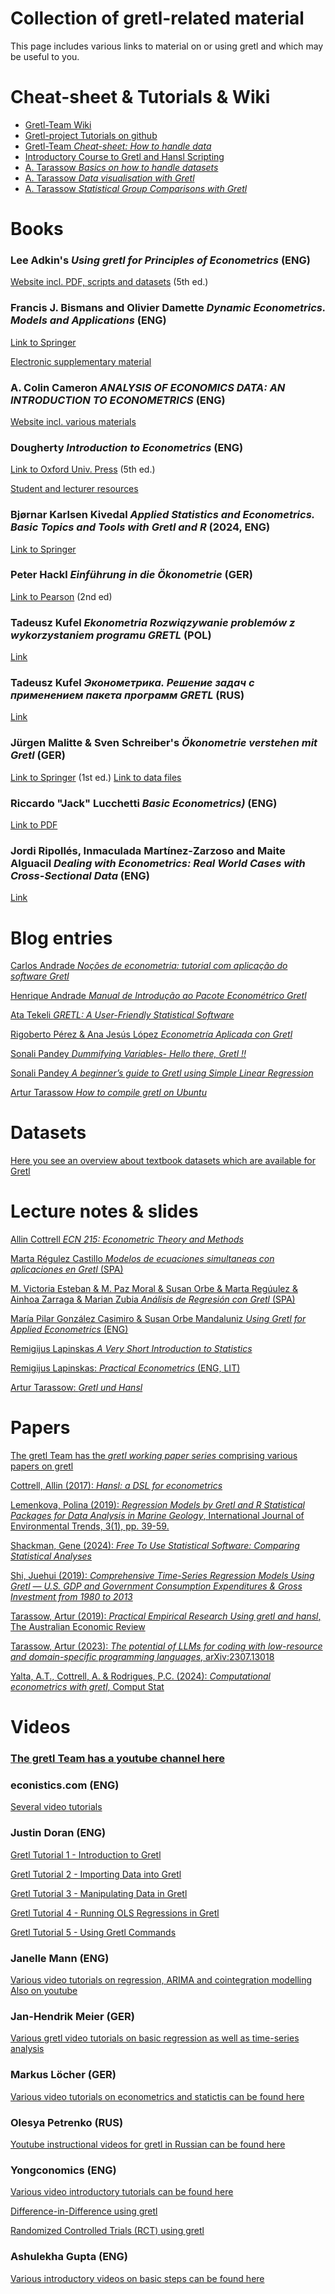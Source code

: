 <meta name="keywords" content="gretl, hansl, econometrics, statistics, datascience, economics, programming, teaching, tutorials"/>

# Collection of gretl-related material
This page includes various links to material on or using gretl and which may be useful to you.

# Cheat-sheet & Tutorials & Wiki
- [Gretl-Team Wiki](https://gretlwiki.econ.univpm.it/index.php/Main_Page)
- [Gretl-project Tutorials on github](https://github.com/gretl-project/material-on-gretl/wiki)
- [Gretl-Team *Cheat-sheet: How to handle data*](https://github.com/gretl-project/gretl_cheatsheet/blob/master/datahandling.pdf)
- [Introductory Course to Gretl and Hansl Scripting](https://github.com/gretl-project/hansl-coding)
- [A. Tarassow *Basics on how to handle datasets*](https://github.com/atecon/gretl_tutorials/blob/main/basics_datahandling/basics_datahandling.md)
- [A. Tarassow *Data visualisation with Gretl*](https://github.com/atecon/gretl_tutorials/blob/main/basics_visualisation/basics_visualisation.md)
- [A. Tarassow *Statistical Group Comparisons with Gretl*](https://github.com/atecon/gretl_tutorials/blob/main/statistical_group_comparison/statistical_group_comparison.md)

# Books
### Lee Adkin's *Using gretl for Principles of Econometrics* (ENG)
[Website incl. PDF, scripts and datasets](https://www.learneconometrics.com/gretl/index.html) (5th ed.)

### Francis J. Bismans and Olivier Damette *Dynamic Econometrics. Models and Applications* (ENG)
[Link to Springer](https://link.springer.com/book/10.1007/978-3-031-72910-2)

[Electronic supplementary material](https://link.springer.com/chapter/10.1007/978-3-031-72910-2_6)

### A. Colin Cameron *ANALYSIS OF ECONOMICS DATA: AN INTRODUCTION TO ECONOMETRICS* (ENG)
[Website incl. various materials](https://cameron.econ.ucdavis.edu/aed/)

### Dougherty *Introduction to Econometrics* (ENG)
[Link to Oxford Univ. Press](https://global.oup.com/uk/orc/busecon/economics/dougherty5e/) (5th ed.)

[Student and lecturer resources](https://global.oup.com/uk/orc/busecon/economics/dougherty5e/)

### Bjørnar Karlsen Kivedal *Applied Statistics and Econometrics. Basic Topics and Tools with Gretl and R* (2024, ENG)
[Link to Springer](https://link.springer.com/book/10.1007/978-3-031-53142-2)

### Peter Hackl *Einführung in die Ökonometrie* (GER)
[Link to Pearson](https://elibrary.pearson.de/book/99.150005/9783863266134) (2nd ed)

### Tadeusz Kufel *Ekonometria Rozwiązywanie problemów z wykorzystaniem programu GRETL* (POL)
[Link](https://ksiegarnia.pwn.pl/Ekonometria-Rozwiazywanie-problemow-z-wykorzystaniem-programu-GRETL,68470501,p.html)

### Tadeusz Kufel *Эконометрика. Решение задач с применением пакета программ GRETL* (RUS)
[Link](http://www.kufel.torun.pl/ru/index.html)

### Jürgen Malitte & Sven Schreiber's *Ökonometrie verstehen mit Gretl* (GER)
[Link to Springer](https://link.springer.com/book/10.1007%2F978-3-662-58275-6) (1st ed.)
[Link to data files](https://github.com/gretl-project/dataset_ms_textbook)

### Riccardo "Jack" Lucchetti *Basic Econometrics)* (ENG)
[Link to PDF](http://www2.econ.univpm.it/servizi/hpp/lucchetti/didattica/basic.pdf)

### Jordi Ripollés, Inmaculada Martínez-Zarzoso and Maite Alguacil *Dealing with Econometrics: Real World Cases with Cross-Sectional Data* (ENG)
[Link](https://www.cambridgescholars.com/product/978-1-5275-8500-3)

# Blog entries

[Carlos Andrade *Noções de econometria: tutorial com aplicação do software Gretl*](https://www.academia.edu/10072595/No%C3%A7%C3%B5es_de_econometria_tutorial_com_aplica%C3%A7%C3%A3o_do_software_Gretl)

[Henrique Andrade *Manual de Introdução ao Pacote Econométrico Gretl*](https://www.researchgate.net/publication/265511354_Manual_de_Introducao_ao_Pacote_Econometrico_Gretl)

[Ata Tekeli *GRETL: A User-Friendly Statistical Software*](https://blog.devgenius.io/gretl-a-user-friendly-statistical-software-1edc0ce9fb81)

[Rigoberto Pérez & Ana Jesús López *Econometría Aplicada con Gretl*](https://sites.google.com/view/econometriaaplicadacongretl/home)

[Sonali Pandey *Dummifying Variables- Hello there, Gretl !!*](https://medium.com/analytics-vidhya/dummifying-variables-hello-there-gretl-b1e07674a43e)

[Sonali Pandey *A beginner’s guide to Gretl using Simple Linear Regression*](https://medium.com/swlh/a-beginners-guide-to-gretl-using-simple-linear-regression-3023935df935)

[Artur Tarassow *How to compile gretl on Ubuntu*](https://github.com/atecon/install_gretl_ubuntu)


# Datasets
[Here you see an overview about textbook datasets which are available for Gretl](https://gretl.sourceforge.net/gretl_data.html)


# Lecture notes & slides
[Allin Cottrell *ECN 215: Econometric Theory and Methods*](https://users.wfu.edu/cottrell/ecn215/)

[Marta Régulez Castillo *Modelos de ecuaciones simultaneas con aplicaciones en Gretl* (SPA)](https://ocw.ehu.eus/course/view.php?id=227)

[M. Victoria Esteban & M. Paz Moral & Susan Orbe & Marta Regúulez & Ainhoa Zarraga & Marian Zubia *Análisis de Regresión con Gretl* (SPA)](https://ocw.ehu.eus/file.php/132/gretl/gretl/Course_listing.html)

[María Pilar González Casimiro & Susan Orbe Mandaluniz *Using Gretl for Applied Econometrics* (ENG)](https://ocw.ehu.eus/course/view.php?id=335)

[Remigijus Lapinskas *A Very Short Introduction to Statistics*](https://klevas.mif.vu.lt/~rlapinskas/A%20Very%20Short%20Introduction%20to%20Statistics%20with%20GRETL.pdf)

[Remigijus Lapinskas: *Practical Econometrics* (ENG, LIT)](https://klevas.mif.vu.lt/~rlapinskas/VISKAS%20-%20ALL%20IN%20ONE/)

[Artur Tarassow: *Gretl und Hansl*](https://github.com/atecon/gretl_praesentation/blob/main/folien/2024_01_gretl_einf%C3%BChrung.pdf)


# Papers
[The gretl Team has the *gretl working paper series* comprising various papers on gretl](https://econpapers.repec.org/paper/ancwgretl/)

[Cottrell, Allin (2017): *Hansl: a DSL for econometrics*](https://users.wfu.edu/cottrell/hansl.pdf)

[Lemenkova, Polina (2019): *Regression Models by Gretl and R Statistical Packages for Data Analysis in Marine Geology*, International Journal of Environmental Trends, 3(1), pp. 39-59.](https://papers.ssrn.com/sol3/papers.cfm?abstract_id=3409149#)

[Shackman, Gene (2024): *Free To Use Statistical Software: Comparing Statistical Analyses*](https://papers.ssrn.com/sol3/papers.cfm?abstract_id=4105959)

[Shi, Juehui (2019): *Comprehensive Time-Series Regression Models Using Gretl — U.S. GDP and Government Consumption Expenditures & Gross Investment from 1980 to 2013*](https://papers.ssrn.com/sol3/papers.cfm?abstract_id=2540535)

[Tarassow, Artur (2019): *Practical Empirical Research Using gretl and hansl*, The Australian Economic Review](https://doi.org/10.1111/1467-8462.12324)

[Tarassow, Artur (2023): *The potential of LLMs for coding with low-resource and domain-specific programming languages*, arXiv:2307.13018](https://arxiv.org/pdf/2307.13018.pdf)

[Yalta, A.T., Cottrell, A. & Rodrigues, P.C. (2024): *Computational econometrics with gretl*, Comput Stat]( https://doi.org/10.1007/s00180-024-01523-z)

# Videos

### [The gretl Team has a youtube channel here](https://www.youtube.com/@gretlteam4908/featured)

### econistics.com (ENG)
[Several video tutorials](https://econistics.com/category/gretl/)

### Justin Doran (ENG)
[Gretl Tutorial 1 - Introduction to Gretl](http://www.justindoran.ie/gretl-tutorial-1.html)

[Gretl Tutorial 2 - Importing Data into Gretl](http://www.justindoran.ie/gretl-tutorial-2.html)

[Gretl Tutorial 3 - Manipulating Data in Gretl](http://www.justindoran.ie/gretl-tutorial-3.html)

[Gretl Tutorial 4 - Running OLS Regressions in Gretl](http://www.justindoran.ie/gretl-tutorial-4.html)

[Gretl Tutorial 5 - Using Gretl Commands](http://www.justindoran.ie/gretl-tutorial-5.html)

### Janelle Mann (ENG)
[Various video tutorials on regression, ARIMA and cointegration modelling](https://www.janellemann.com/teaching.html)
[Also on youtube](https://www.youtube.com/c/JanelleMann/videos)

### Jan-Hendrik Meier (GER)
[Various gretl video tutorials on basic regression as well as time-series analysis](https://www.youtube.com/channel/UC8qMLi4Gyyl1DPjArTqob6w/videos)

### Markus Löcher (GER)
[Various video tutorials on econometrics and statictis can be found here](https://media.hwr-berlin.de/search/title/gretl/description/gretl/tags/gretl/type/all/search/basic/categoriesopt/0)

### Olesya Petrenko (RUS)
[Youtube instructional videos for gretl in Russian can be found here](https://www.youtube.com/c/OlesyaPetrenko2014/featured)

###  Yongconomics (ENG)
[Various video introductory tutorials can be found here](https://www.youtube.com/channel/UCKFS2PT50_zPhP04KoOpyPA/videos)

[Difference-in-Difference using gretl](https://youtu.be/fAvwNSh8oFo)

[Randomized Controlled Trials (RCT) using gretl](https://youtu.be/przn5z6BELo)

### Ashulekha Gupta (ENG)
[Various introductory videos on basic steps can be found here](https://youtube.com/playlist?list=PL0LznEd65M-aXnVu6TGL7KnP7dHkCRzmQ&feature=shared)
